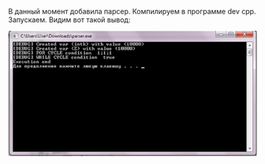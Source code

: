 В данный момент добавила парсер. Компилируем в программе dev cpp. Запускаем. Видим вот такой вывод:


![](https://github.com/AnastasiaBerdnikova/kurs/blob/master/HmmA5rp-gGI.jpg)
